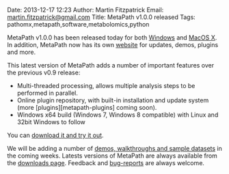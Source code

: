 Date: 2013-12-17 12:23
Author: Martin Fitzpatrick
Email: martin.fitzpatrick@gmail.com
Title: MetaPath v1.0.0 released
Tags: pathomx,metapath,software,metabolomics,python

MetaPath v1.0.0 has been released today for both  [Windows][windows-download] and [MacOS X][mac-download]. In addition, MetaPath now has its own [website][getmetapath] for updates, demos, plugins and more. 

<!-- PELICAN_END_SUMMARY -->

This latest version of MetaPath adds a number of important features over the previous v0.9 release:

* Multi-threaded processing, allows multiple analysis steps to be performed in parallel. 
* Online plugin repository, with built-in installation and update system (more [plugins][metapath-plugins] coming soon).
* Windows x64 build (Windows 7, Windows 8 compatible) with Linux and 32bit Windows to follow

You can [download it and try it out][all-downloads].

We will be adding a number of [demos, walkthroughs and sample datasets][metapath-demos] in the coming weeks. Latests versions of MetaPath are always available from the [downloads page][all-downloads]. Feedback and [bug-reports](https://github.com/mfitzp/metapath/issues) are always welcome.


[getmetapath]: http://getmetapath.org/
[all-downloads]: http://getmetapath.org/#download
[mac-download]: http://download.getmetapath.org/MetaPath-1.0.0.dmg
[windows-download]: http://download.getmetapath.org/MetaPath-1.0.0-amd64.msi
[metapath-demos]: http://getmetapath.org/#demos
